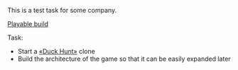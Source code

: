 This is a test task for some company.

[Playable build](https://kiirusha95.itch.io/duckhunt)

Task:
- Start a [«Duck Hunt»](https://en.wikipedia.org/wiki/Duck_Hunt) clone
- Build the architecture of the game so that it can be easily expanded later
